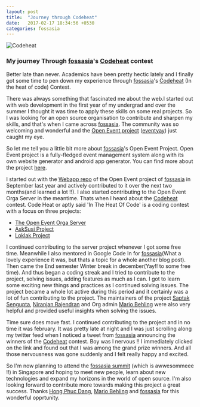```yaml
---
layout: post
title:  "Journey through Codeheat"
date:   2017-02-17 18:34:56 +0530
categories: fossasia
---
```

![Codeheat]({{site.baseurl}}/images/codeheat.png)
### My journey Through [fossasia](http://fossasia.org/)'s [Codeheat](http://codeheat.org/) contest
Better late than never. Academics have been pretty hectic lately and I finally got some time to pen down my experience through [fossasia](http://fossasia.org/)'s [Codeheat](http://codeheat.org/) (In the heat of code) Contest.

There was always something that fascinated me about the web.I started out with web development in the first year of my undergrad and over the summer I thought it was time to apply these skills on some real projects. So I was looking for an open source organisation to contribute and sharpen my skills, and that's when I came across [fossasia](http://fossasia.org/). The community was so welcoming and wonderful and the [Open Event project](https://github.com/fossasia/open-event) ([eventyay](https://eventyay.com/)) just caught my eye.

So let me tell you a little bit more about [fossasia](http://fossasia.org/)'s Open Event Project. Open Event project is a fully-fledged event management system along with its own website generator and android app generator. You can find more about the project [here](https://github.com/fossasia/open-event).

I started out with the [Webapp repo](https://github.com/fossasia/open-event-webapp/) of the Open Event project of [fossasia](http://fossasia.org/) in September last year and actively contributed to it over the next two months(and learned a lot !!). I also started contributing to the Open Event Orga Server in the meantime. Thats when I heard about the [Codeheat](http://codeheat.org/) contest. Code Heat or aptly said 'In The Heat Of Code' is a coding contest with a focus on three projects:

- [The Open Event Orga Server](https://github.com/fossasia/open-event-orga-server/)
- [AskSusi Project](https://github.com/fossasia/?utf8=%E2%9C%93&q=susi&type=&language=)
- [Loklak Project](https://github.com/fossasia/loklak_search)

I continued contributing to the server project whenever I got some free time. Meanwhile I also mentored in Google Code In for [fossasia](http://fossasia.org/)(What a lovely experience it was, but thats a topic for a whole another blog post). Then came the End semester Winter break in december(Yay!! to some free time). And thus began a coding streak and I tried to contribute to the project, solving issues, adding features as much as I can. I got to learn some exciting new things and practices as I continued solving issues. The project became a whole lot active during this period and it certainly was a lot of fun contributing to the project. The maintainers of the project [Saptak Sengupta](https://github.com/SaptakS), [Niranjan Rajendran](https://github.com/niranjan94) and Org admin [Mario Behling](https://twitter.com/mariobehling) were also very helpful and provided useful insights when solving the issues.

Time sure does move fast. I continued contributing to the project and in no time it was february. It was pretty late at night and I was just scrolling along my twitter feed when I noticed a tweet from [fossasia](http://fossasia.org/) announcing the winners of the [Codeheat](http://codeheat.org/) contest. Boy was I nervous !! I immediately clicked on the link and found out that I was among the grand prize winners. And all those nervousness was gone suddenly and I felt really happy and excited.

So I'm now planning to attend the [fossasia summit](http://2017.fossasia.org/) (which is awwesommeee !!) in Singapore and hoping to meet new people, learn about new technologies and expand my horizons in the world of open source. I'm also looking forward to contribute more towards making this project a great success. Thanks [Hong Phuc Dang](https://twitter.com/hpdang), [Mario Behling](https://twitter.com/mariobehling) and [fossasia](http://fossasia.org/) for this wonderful opprtunity. 
